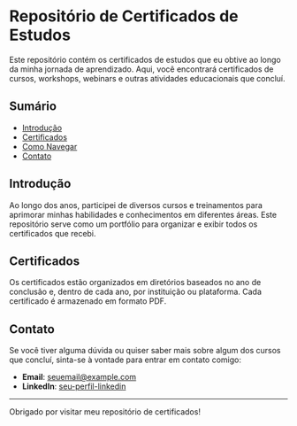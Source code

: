 # Repositório de Certificados de Estudos

Este repositório contém os certificados de estudos que eu obtive ao longo da minha jornada de aprendizado. Aqui, você encontrará certificados de cursos, workshops, webinars e outras atividades educacionais que concluí.

## Sumário

- [Introdução](#introdução)
- [Certificados](#certificados)
- [Como Navegar](#como-navegar)
- [Contato](#contato)

## Introdução

Ao longo dos anos, participei de diversos cursos e treinamentos para aprimorar minhas habilidades e conhecimentos em diferentes áreas. Este repositório serve como um portfólio para organizar e exibir todos os certificados que recebi.

## Certificados

Os certificados estão organizados em diretórios baseados no ano de conclusão e, dentro de cada ano, por instituição ou plataforma. Cada certificado é armazenado em formato PDF.

## Contato

Se você tiver alguma dúvida ou quiser saber mais sobre algum dos cursos que concluí, sinta-se à vontade para entrar em contato comigo:

- **Email**: seuemail@example.com
- **LinkedIn**: [seu-perfil-linkedin](https://www.linkedin.com/in/seu-perfil)

---

Obrigado por visitar meu repositório de certificados!
